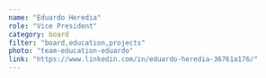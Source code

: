 ```yaml
---
name: "Eduardo Heredia"
role: "Vice President"
category: board
filter: "board,education,projects"
photo: "team-education-eduardo"
link: "https://www.linkedin.com/in/eduardo-heredia-36761a176/"
---
```


